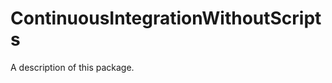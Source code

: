 <!--
 README.md

 This source file is part of the ContinuousIntegrationWithoutScripts open source project.

 Copyright ©2019 the ContinuousIntegrationWithoutScripts project contributors.

 Licensed under the MIT Licence.
 See https://opensource.org/licenses/MIT for licence information.
 -->

# ContinuousIntegrationWithoutScripts

A description of this package.
